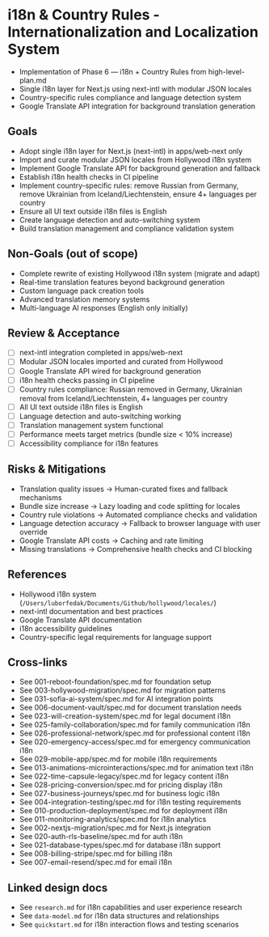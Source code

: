 # i18n & Country Rules - Internationalization and Localization System

- Implementation of Phase 6 — i18n + Country Rules from high-level-plan.md
- Single i18n layer for Next.js using next-intl with modular JSON locales
- Country-specific rules compliance and language detection system
- Google Translate API integration for background translation generation

## Goals

- Adopt single i18n layer for Next.js (next-intl) in apps/web-next only
- Import and curate modular JSON locales from Hollywood i18n system
- Implement Google Translate API for background generation and fallback
- Establish i18n health checks in CI pipeline
- Implement country-specific rules: remove Russian from Germany, remove Ukrainian from Iceland/Liechtenstein, ensure 4+ languages per country
- Ensure all UI text outside i18n files is English
- Create language detection and auto-switching system
- Build translation management and compliance validation system

## Non-Goals (out of scope)

- Complete rewrite of existing Hollywood i18n system (migrate and adapt)
- Real-time translation features beyond background generation
- Custom language pack creation tools
- Advanced translation memory systems
- Multi-language AI responses (English only initially)

## Review & Acceptance

- [ ] next-intl integration completed in apps/web-next
- [ ] Modular JSON locales imported and curated from Hollywood
- [ ] Google Translate API wired for background generation
- [ ] i18n health checks passing in CI pipeline
- [ ] Country rules compliance: Russian removed in Germany, Ukrainian removal from Iceland/Liechtenstein, 4+ languages per country
- [ ] All UI text outside i18n files is English
- [ ] Language detection and auto-switching working
- [ ] Translation management system functional
- [ ] Performance meets target metrics (bundle size < 10% increase)
- [ ] Accessibility compliance for i18n features

## Risks & Mitigations

- Translation quality issues → Human-curated fixes and fallback mechanisms
- Bundle size increase → Lazy loading and code splitting for locales
- Country rule violations → Automated compliance checks and validation
- Language detection accuracy → Fallback to browser language with user override
- Google Translate API costs → Caching and rate limiting
- Missing translations → Comprehensive health checks and CI blocking

## References

- Hollywood i18n system (`/Users/luborfedak/Documents/Github/hollywood/locales/`)
- next-intl documentation and best practices
- Google Translate API documentation
- i18n accessibility guidelines
- Country-specific legal requirements for language support

## Cross-links

- See 001-reboot-foundation/spec.md for foundation setup
- See 003-hollywood-migration/spec.md for migration patterns
- See 031-sofia-ai-system/spec.md for AI integration points
- See 006-document-vault/spec.md for document translation needs
- See 023-will-creation-system/spec.md for legal document i18n
- See 025-family-collaboration/spec.md for family communication i18n
- See 026-professional-network/spec.md for professional content i18n
- See 020-emergency-access/spec.md for emergency communication i18n
- See 029-mobile-app/spec.md for mobile i18n requirements
- See 013-animations-microinteractions/spec.md for animation text i18n
- See 022-time-capsule-legacy/spec.md for legacy content i18n
- See 028-pricing-conversion/spec.md for pricing display i18n
- See 027-business-journeys/spec.md for business logic i18n
- See 004-integration-testing/spec.md for i18n testing requirements
- See 010-production-deployment/spec.md for deployment i18n
- See 011-monitoring-analytics/spec.md for i18n analytics
- See 002-nextjs-migration/spec.md for Next.js integration
- See 020-auth-rls-baseline/spec.md for auth i18n
- See 021-database-types/spec.md for database i18n support
- See 008-billing-stripe/spec.md for billing i18n
- See 007-email-resend/spec.md for email i18n

## Linked design docs

- See `research.md` for i18n capabilities and user experience research
- See `data-model.md` for i18n data structures and relationships
- See `quickstart.md` for i18n interaction flows and testing scenarios
